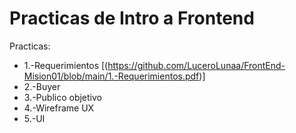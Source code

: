 # Practicas de Intro a Frontend

Practicas:

- 1.-Requerimientos [(https://github.com/LuceroLunaa/FrontEnd-Mision01/blob/main/1.-Requerimientos.pdf)]
- 2.-Buyer
- 3.-Publico objetivo
- 4.-Wireframe UX
- 5.-UI
